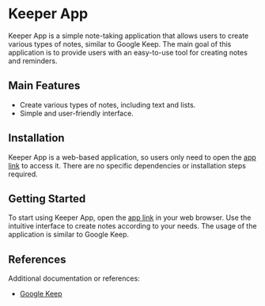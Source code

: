 # Keeper App

Keeper App is a simple note-taking application that allows users to create various types of notes, similar to Google Keep. The main goal of this application is to provide users with an easy-to-use tool for creating notes and reminders.

## Main Features

- Create various types of notes, including text and lists.
- Simple and user-friendly interface.

## Installation

Keeper App is a web-based application, so users only need to open the [app link](#) to access it. There are no specific dependencies or installation steps required.

## Getting Started

To start using Keeper App, open the [app link](#) in your web browser. Use the intuitive interface to create notes according to your needs. The usage of the application is similar to Google Keep.

## References

Additional documentation or references:
- [Google Keep](https://keep.google.com/)
